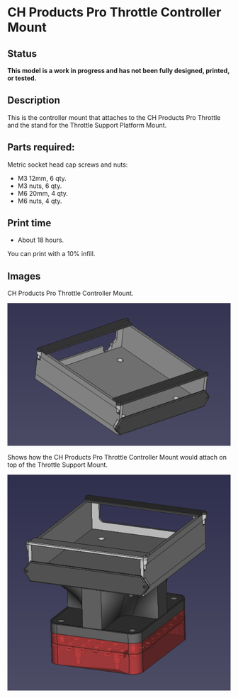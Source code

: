 # CH Products Pro Throttle Controller Mount

## Status

**This model is a work in progress and has not been fully designed, printed, or tested.**

## Description

This is the controller mount that attaches to the CH Products Pro Throttle and the stand for the Throttle Support Platform Mount.

## Parts required:

Metric socket head cap screws and nuts:

- M3 12mm, 6 qty.
- M3 nuts, 6 qty.
- M6 20mm, 4 qty.
- M6 nuts, 4 qty.

## Print time

- About 18 hours.

You can print with a 10% infill.

## Images

CH Products Pro Throttle Controller Mount.

![CH Products Pro Throttle Controller Mount only](images/FreeCAD_pNNWM8erex.png)

Shows how the CH Products Pro Throttle Controller Mount would attach on top of the Throttle Support Mount.

![CH Products Pro Throttle Controller Mount on top of Throttle Support Mount](images/FreeCAD_O456pQt2Xb.png)

